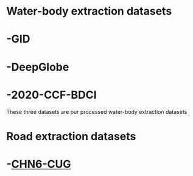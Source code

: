 # Water-body extraction datasets
  # -GID
  # -DeepGlobe
  # -2020-CCF-BDCI
  
  These three datasets are our processed water-body extraction datasets

# Road extraction datasets
  # -[CHN6-CUG](https://github.com/Z-yanan/CHN6-CUG-Roads-Dataset/blob/main/README.md)

